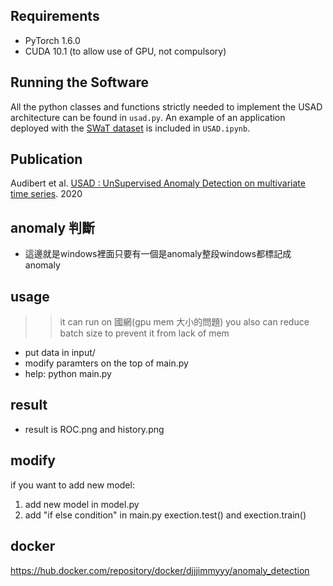 
## Requirements
 * PyTorch 1.6.0
 * CUDA 10.1 (to allow use of GPU, not compulsory)

## Running the Software

All the python classes and functions strictly needed to implement the USAD architecture can be found in `usad.py`.
An example of an application deployed with the [SWaT dataset] is included in `USAD.ipynb`.


## Publication

Audibert et al. [USAD : UnSupervised Anomaly Detection on multivariate time series]. 2020

[SWaT dataset]: https://itrust.sutd.edu.sg/itrust-labs_datasets/dataset_info/#swat
[USAD : UnSupervised Anomaly Detection on multivariate time series]: https://dl.acm.org/doi/pdf/10.1145/3394486.3403392


## anomaly 判斷
* 這邊就是windows裡面只要有一個是anomaly整段windows都標記成anomaly

## usage
>>  it can run on 國網(gpu mem 大小的問題)
>>  you also can reduce batch size to prevent it from lack of mem

* put data in input/
* modify paramters on the top of main.py
* help: python main.py

## result
* result is ROC.png and history.png


## modify
if you want to add new model:
1. add new model in model.py 
2. add "if else condition" in main.py exection.test() and exection.train()

## docker
https://hub.docker.com/repository/docker/djjjimmyyy/anomaly_detection